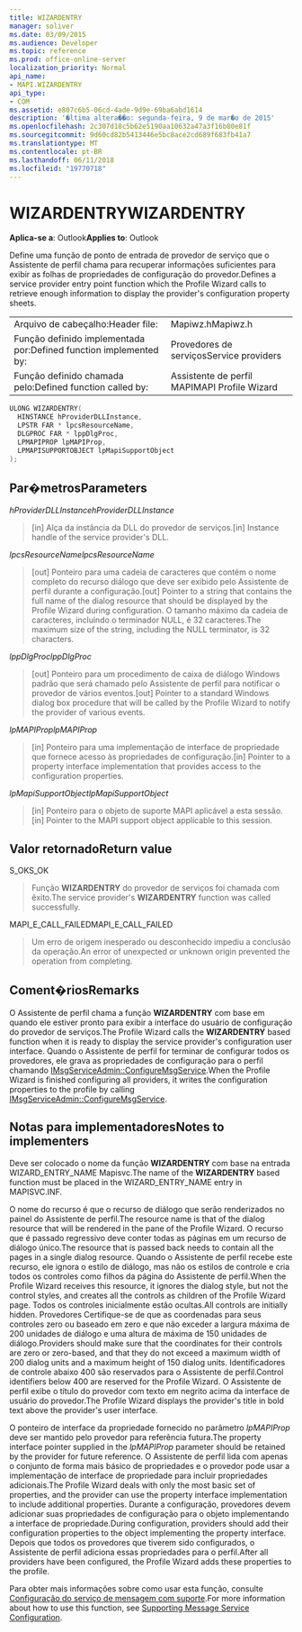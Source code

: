 ```yaml
---
title: WIZARDENTRY
manager: soliver
ms.date: 03/09/2015
ms.audience: Developer
ms.topic: reference
ms.prod: office-online-server
localization_priority: Normal
api_name:
- MAPI.WIZARDENTRY
api_type:
- COM
ms.assetid: e807c6b5-06cd-4ade-9d9e-69ba6abd1614
description: '�ltima altera��o: segunda-feira, 9 de mar�o de 2015'
ms.openlocfilehash: 2c307d18c5b62e5190aa10632a47a3f16b80e81f
ms.sourcegitcommit: 9d60cd82b5413446e5bc8ace2cd689f683fb41a7
ms.translationtype: MT
ms.contentlocale: pt-BR
ms.lasthandoff: 06/11/2018
ms.locfileid: "19770718"
---
```

# <a name="wizardentry"></a><span data-ttu-id="7dbe8-103">WIZARDENTRY</span><span class="sxs-lookup"><span data-stu-id="7dbe8-103">WIZARDENTRY</span></span>

  
  
<span data-ttu-id="7dbe8-104">**Aplica-se a**: Outlook</span><span class="sxs-lookup"><span data-stu-id="7dbe8-104">**Applies to**: Outlook</span></span> 
  
<span data-ttu-id="7dbe8-105">Define uma função de ponto de entrada de provedor de serviço que o Assistente de perfil chama para recuperar informações suficientes para exibir as folhas de propriedades de configuração do provedor.</span><span class="sxs-lookup"><span data-stu-id="7dbe8-105">Defines a service provider entry point function which the Profile Wizard calls to retrieve enough information to display the provider's configuration property sheets.</span></span> 
  
|||
|:-----|:-----|
|<span data-ttu-id="7dbe8-106">Arquivo de cabeçalho:</span><span class="sxs-lookup"><span data-stu-id="7dbe8-106">Header file:</span></span>  <br/> |<span data-ttu-id="7dbe8-107">Mapiwz.h</span><span class="sxs-lookup"><span data-stu-id="7dbe8-107">Mapiwz.h</span></span>  <br/> |
|<span data-ttu-id="7dbe8-108">Função definido implementada por:</span><span class="sxs-lookup"><span data-stu-id="7dbe8-108">Defined function implemented by:</span></span>  <br/> |<span data-ttu-id="7dbe8-109">Provedores de serviços</span><span class="sxs-lookup"><span data-stu-id="7dbe8-109">Service providers</span></span>  <br/> |
|<span data-ttu-id="7dbe8-110">Função definido chamada pelo:</span><span class="sxs-lookup"><span data-stu-id="7dbe8-110">Defined function called by:</span></span>  <br/> |<span data-ttu-id="7dbe8-111">Assistente de perfil MAPI</span><span class="sxs-lookup"><span data-stu-id="7dbe8-111">MAPI Profile Wizard</span></span>  <br/> |
   
```cpp
ULONG WIZARDENTRY(
  HINSTANCE hProviderDLLInstance,
  LPSTR FAR * lpcsResourceName,
  DLGPROC FAR * lppDlgProc,
  LPMAPIPROP lpMAPIProp,
  LPMAPISUPPORTOBJECT lpMapiSupportObject
);
```

## <a name="parameters"></a><span data-ttu-id="7dbe8-112">Par�metros</span><span class="sxs-lookup"><span data-stu-id="7dbe8-112">Parameters</span></span>

 <span data-ttu-id="7dbe8-113">_hProviderDLLInstance_</span><span class="sxs-lookup"><span data-stu-id="7dbe8-113">_hProviderDLLInstance_</span></span>
  
> <span data-ttu-id="7dbe8-114">[in] Alça da instância da DLL do provedor de serviços.</span><span class="sxs-lookup"><span data-stu-id="7dbe8-114">[in] Instance handle of the service provider's DLL.</span></span> 
    
 <span data-ttu-id="7dbe8-115">_lpcsResourceName_</span><span class="sxs-lookup"><span data-stu-id="7dbe8-115">_lpcsResourceName_</span></span>
  
> <span data-ttu-id="7dbe8-116">[out] Ponteiro para uma cadeia de caracteres que contém o nome completo do recurso diálogo que deve ser exibido pelo Assistente de perfil durante a configuração.</span><span class="sxs-lookup"><span data-stu-id="7dbe8-116">[out] Pointer to a string that contains the full name of the dialog resource that should be displayed by the Profile Wizard during configuration.</span></span> <span data-ttu-id="7dbe8-117">O tamanho máximo da cadeia de caracteres, incluindo o terminador NULL, é 32 caracteres.</span><span class="sxs-lookup"><span data-stu-id="7dbe8-117">The maximum size of the string, including the NULL terminator, is 32 characters.</span></span> 
    
 <span data-ttu-id="7dbe8-118">_lppDlgProc_</span><span class="sxs-lookup"><span data-stu-id="7dbe8-118">_lppDlgProc_</span></span>
  
> <span data-ttu-id="7dbe8-119">[out] Ponteiro para um procedimento de caixa de diálogo Windows padrão que será chamado pelo Assistente de perfil para notificar o provedor de vários eventos.</span><span class="sxs-lookup"><span data-stu-id="7dbe8-119">[out] Pointer to a standard Windows dialog box procedure that will be called by the Profile Wizard to notify the provider of various events.</span></span> 
    
 <span data-ttu-id="7dbe8-120">_lpMAPIProp_</span><span class="sxs-lookup"><span data-stu-id="7dbe8-120">_lpMAPIProp_</span></span>
  
> <span data-ttu-id="7dbe8-121">[in] Ponteiro para uma implementação de interface de propriedade que fornece acesso às propriedades de configuração.</span><span class="sxs-lookup"><span data-stu-id="7dbe8-121">[in] Pointer to a property interface implementation that provides access to the configuration properties.</span></span> 
    
 <span data-ttu-id="7dbe8-122">_lpMapiSupportObject_</span><span class="sxs-lookup"><span data-stu-id="7dbe8-122">_lpMapiSupportObject_</span></span>
  
> <span data-ttu-id="7dbe8-123">[in] Ponteiro para o objeto de suporte MAPI aplicável a esta sessão.</span><span class="sxs-lookup"><span data-stu-id="7dbe8-123">[in] Pointer to the MAPI support object applicable to this session.</span></span>
    
## <a name="return-value"></a><span data-ttu-id="7dbe8-124">Valor retornado</span><span class="sxs-lookup"><span data-stu-id="7dbe8-124">Return value</span></span>

<span data-ttu-id="7dbe8-125">S_OK</span><span class="sxs-lookup"><span data-stu-id="7dbe8-125">S_OK</span></span> 
  
> <span data-ttu-id="7dbe8-126">Função **WIZARDENTRY** do provedor de serviços foi chamada com êxito.</span><span class="sxs-lookup"><span data-stu-id="7dbe8-126">The service provider's **WIZARDENTRY** function was called successfully.</span></span> 
    
<span data-ttu-id="7dbe8-127">MAPI_E_CALL_FAILED</span><span class="sxs-lookup"><span data-stu-id="7dbe8-127">MAPI_E_CALL_FAILED</span></span> 
  
> <span data-ttu-id="7dbe8-128">Um erro de origem inesperado ou desconhecido impediu a conclusão da operação.</span><span class="sxs-lookup"><span data-stu-id="7dbe8-128">An error of unexpected or unknown origin prevented the operation from completing.</span></span>
    
## <a name="remarks"></a><span data-ttu-id="7dbe8-129">Coment�rios</span><span class="sxs-lookup"><span data-stu-id="7dbe8-129">Remarks</span></span>

<span data-ttu-id="7dbe8-130">O Assistente de perfil chama a função **WIZARDENTRY** com base em quando ele estiver pronto para exibir a interface do usuário de configuração do provedor de serviços.</span><span class="sxs-lookup"><span data-stu-id="7dbe8-130">The Profile Wizard calls the **WIZARDENTRY** based function when it is ready to display the service provider's configuration user interface.</span></span> <span data-ttu-id="7dbe8-131">Quando o Assistente de perfil for terminar de configurar todos os provedores, ele grava as propriedades de configuração para o perfil chamando [IMsgServiceAdmin::ConfigureMsgService](imsgserviceadmin-configuremsgservice.md).</span><span class="sxs-lookup"><span data-stu-id="7dbe8-131">When the Profile Wizard is finished configuring all providers, it writes the configuration properties to the profile by calling [IMsgServiceAdmin::ConfigureMsgService](imsgserviceadmin-configuremsgservice.md).</span></span> 
  
## <a name="notes-to-implementers"></a><span data-ttu-id="7dbe8-132">Notas para implementadores</span><span class="sxs-lookup"><span data-stu-id="7dbe8-132">Notes to implementers</span></span>

<span data-ttu-id="7dbe8-133">Deve ser colocado o nome da função **WIZARDENTRY** com base na entrada WIZARD_ENTRY_NAME Mapisvc.</span><span class="sxs-lookup"><span data-stu-id="7dbe8-133">The name of the **WIZARDENTRY** based function must be placed in the WIZARD_ENTRY_NAME entry in MAPISVC.INF.</span></span> 
  
<span data-ttu-id="7dbe8-134">O nome do recurso é que o recurso de diálogo que serão renderizados no painel do Assistente de perfil.</span><span class="sxs-lookup"><span data-stu-id="7dbe8-134">The resource name is that of the dialog resource that will be rendered in the pane of the Profile Wizard.</span></span> <span data-ttu-id="7dbe8-135">O recurso que é passado regressivo deve conter todas as páginas em um recurso de diálogo único.</span><span class="sxs-lookup"><span data-stu-id="7dbe8-135">The resource that is passed back needs to contain all the pages in a single dialog resource.</span></span> <span data-ttu-id="7dbe8-136">Quando o Assistente de perfil recebe este recurso, ele ignora o estilo de diálogo, mas não os estilos de controle e cria todos os controles como filhos da página do Assistente de perfil.</span><span class="sxs-lookup"><span data-stu-id="7dbe8-136">When the Profile Wizard receives this resource, it ignores the dialog style, but not the control styles, and creates all the controls as children of the Profile Wizard page.</span></span> <span data-ttu-id="7dbe8-137">Todos os controles inicialmente estão ocultas.</span><span class="sxs-lookup"><span data-stu-id="7dbe8-137">All controls are initially hidden.</span></span> <span data-ttu-id="7dbe8-138">Provedores Certifique-se de que as coordenadas para seus controles zero ou baseado em zero e que não exceder a largura máxima de 200 unidades de diálogo e uma altura de máxima de 150 unidades de diálogo.</span><span class="sxs-lookup"><span data-stu-id="7dbe8-138">Providers should make sure that the coordinates for their controls are zero or zero-based, and that they do not exceed a maximum width of 200 dialog units and a maximum height of 150 dialog units.</span></span> <span data-ttu-id="7dbe8-139">Identificadores de controle abaixo 400 são reservados para o Assistente de perfil.</span><span class="sxs-lookup"><span data-stu-id="7dbe8-139">Control identifiers below 400 are reserved for the Profile Wizard.</span></span> <span data-ttu-id="7dbe8-140">O Assistente de perfil exibe o título do provedor com texto em negrito acima da interface de usuário do provedor.</span><span class="sxs-lookup"><span data-stu-id="7dbe8-140">The Profile Wizard displays the provider's title in bold text above the provider's user interface.</span></span> 
  
<span data-ttu-id="7dbe8-141">O ponteiro de interface da propriedade fornecido no parâmetro _lpMAPIProp_ deve ser mantido pelo provedor para referência futura.</span><span class="sxs-lookup"><span data-stu-id="7dbe8-141">The property interface pointer supplied in the  _lpMAPIProp_ parameter should be retained by the provider for future reference.</span></span> <span data-ttu-id="7dbe8-142">O Assistente de perfil lida com apenas o conjunto de forma mais básico de propriedades e o provedor pode usar a implementação de interface de propriedade para incluir propriedades adicionais.</span><span class="sxs-lookup"><span data-stu-id="7dbe8-142">The Profile Wizard deals with only the most basic set of properties, and the provider can use the property interface implementation to include additional properties.</span></span> <span data-ttu-id="7dbe8-143">Durante a configuração, provedores devem adicionar suas propriedades de configuração para o objeto implementando a interface de propriedade.</span><span class="sxs-lookup"><span data-stu-id="7dbe8-143">During configuration, providers should add their configuration properties to the object implementing the property interface.</span></span> <span data-ttu-id="7dbe8-144">Depois que todos os provedores que tiverem sido configurados, o Assistente de perfil adiciona essas propriedades para o perfil.</span><span class="sxs-lookup"><span data-stu-id="7dbe8-144">After all providers have been configured, the Profile Wizard adds these properties to the profile.</span></span> 
  
<span data-ttu-id="7dbe8-145">Para obter mais informações sobre como usar esta função, consulte [Configuração do serviço de mensagem com suporte](supporting-message-service-configuration.md).</span><span class="sxs-lookup"><span data-stu-id="7dbe8-145">For more information about how to use this function, see [Supporting Message Service Configuration](supporting-message-service-configuration.md).</span></span> 
  

